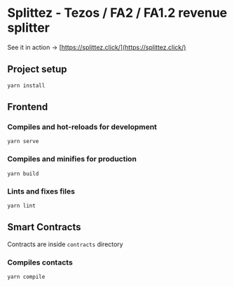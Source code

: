 # Splittez - Tezos / FA2 / FA1.2 revenue splitter

See it in action -> [https://splittez.click/](https://splittez.click/)

## Project setup
```
yarn install
```
## Frontend
### Compiles and hot-reloads for development
```
yarn serve
```

### Compiles and minifies for production
```
yarn build
```

### Lints and fixes files
```
yarn lint
```

## Smart Contracts

Contracts are inside `contracts` directory

### Compiles contacts
```
yarn compile
```

